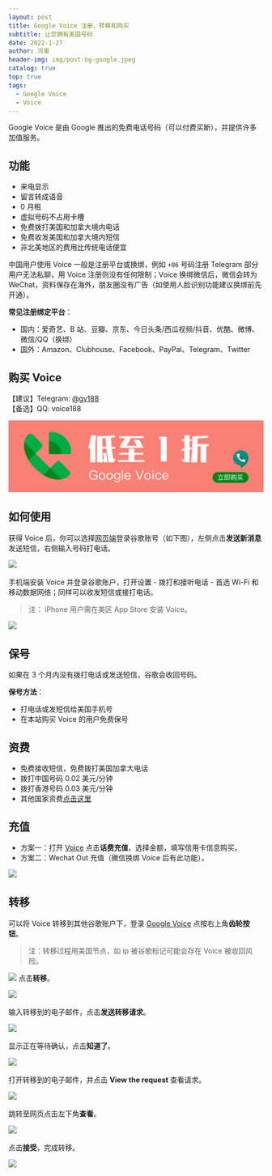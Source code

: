 ```yaml
---
layout: post
title: Google Voice 注册，转移和购买
subtitle: 让您拥有美国号码
date: 2022-1-27
author: 河東
header-img: img/post-bg-google.jpeg
catalog: true
top: true
tags:
  - Google Voice
  - Voice
---
```


Google Voice 是由 Google 推出的免费电话号码（可以付费买断），并提供许多加值服务。

## 功能

- 来电显示
- 留言转成语音
- 0 月租
- 虚拟号码不占用卡槽
- 免费拨打美国和加拿大境内电话
- 免费收发美国和加拿大境内短信
- 非北美地区的费用比传统电话便宜

中国用户使用 Voice 一般是注册平台或换绑，例如 `+86` 号码注册 Telegram 部分用户无法私聊，用 Voice 注册则没有任何限制；Voice 换绑微信后，微信会转为 WeChat，资料保存在海外，朋友圈没有广告（如使用人脸识别功能建议换绑前先开通）。

**常见注册绑定平台**：
- 国内：爱奇艺、B 站、豆瓣、京东、今日头条/西瓜视频/抖音、优酷、微博、微信/QQ（换绑）
- 国外：Amazon、Clubhouse、Facebook、PayPal、Telegram、Twitter


## 购买 Voice

【建议】Telegram: [@gv188](https://t.me/gv188)\
【备选】QQ: voice188

[![](/img/Voice/01.png)](https://t.me/gv188)



## 如何使用

获得 Voice 后，你可以选择[网页端](https://voice.google.com/)登录谷歌账号（如下图），左侧点击**发送新消息**发送短信，右侧输入号码打电话。

![](https://i.imgur.com/IrB7dd5.png)


手机端安装 Voice 并登录谷歌账户，打开设置 - 拨打和接听电话 - 首选 Wi-Fi 和移动数据网络；同样可以收发短信或接打电话。

> 注： iPhone 用户需在美区 App Store 安装 Voice。

![](https://i.loli.net/2021/03/02/TM7HSyVJK5fbnCQ.png)


## 保号

如果在 3 个月内没有拨打电话或发送短信，谷歌会收回号码。

**保号方法**：

- 打电话或发短信给美国手机号
- 在本站购买 Voice 的用户免费保号
  

## 资费

- 免费接收短信，免费拨打美国加拿大电话
- 拨打中国号码 0.02 美元/分钟
- 拨打香港号码 0.03 美元/分钟
- 其他国家资费[点击这里](https://voice.google.com/u/0/rates?pli=1)

## 充值

- 方案一：打开 [Voice](https://voice.google.com/u/3/billing) 点击**话费充值**，选择金额，填写信用卡信息购买。
- 方案二：Wechat Out 充值（微信换绑 Voice 后有此功能）。

![](https://i.imgur.com/facZ0Wb.jpg)

## 转移

可以将 Voice 转移到其他谷歌账户下，登录 [Google Voice](https://voice.google.com/u/0/messages) 点按右上角**齿轮按钮**。

> 注：转移过程用美国节点，如 ip 被谷歌标记可能会存在 Voice 被收回风险。

![](https://i.imgur.com/FpZ4KxH.png)
点击**转移**。

![](https://i.imgur.com/OASFgdA.png)

输入转移到的电子邮件，点击**发送转移请求**。

![](https://i.imgur.com/dnPKT2H.png)

显示正在等待确认，点击**知道了**。

![](https://i.imgur.com/YbWLJgg.png)

打开转移到的电子邮件，并点击 **View the request** 查看请求。

![](https://i.imgur.com/4H0A9lC.png)

跳转至网页点击左下角**查看**。

![](https://i.imgur.com/Yl00SOG.png)

点击**接受**，完成转移。

![](https://i.imgur.com/naiWfji.png)

